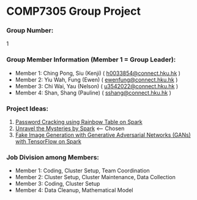 # COMP7305 Group Project

### Group Number:
1

### Group Member Information (Member 1 = Group Leader):

- Member 1: Ching Pong, Siu (Kenji) ( h0033854@connect.hku.hk )
- Member 2: Yiu Wah, Fung (Ewen) ( ewenfung@connect.hku.hk )
- Member 3: Chi Wai, Yau (Nelson) ( u3542022@connect.hku.hk )
- Member 4: Shan, Shang (Pauline) ( sshang@connect.hku.hk )

### Project Ideas:

1. [Password Cracking using Rainbow Table on Spark](rainbow-table.md)
1. [Unravel the Mysteries by Spark](solving-mysteries.md) <-- Chosen
1. [Fake Image Generation with Generative Adversarial Networks (GANs) with TensorFlow on Spark](fake_image_generation_with_gans.md)

### Job Division among Members:

- Member 1: Coding, Cluster Setup, Team Coordination
- Member 2: Cluster Setup, Cluster Maintenance, Data Collection
- Member 3: Coding, Cluster Setup
- Member 4: Data Cleanup, Mathematical Model
